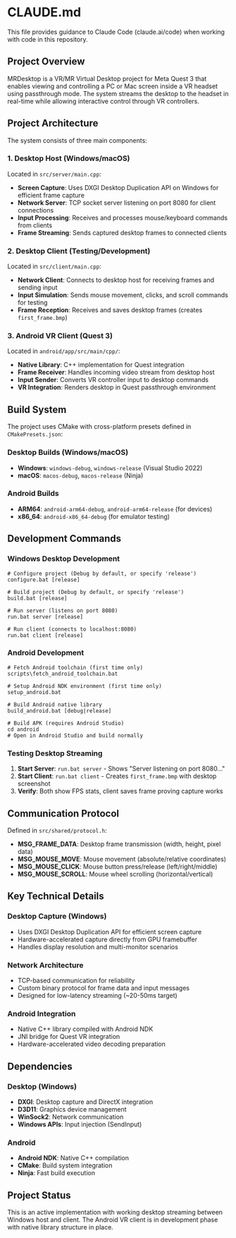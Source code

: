 # CLAUDE.md

This file provides guidance to Claude Code (claude.ai/code) when working with code in this repository.

## Project Overview

MRDesktop is a VR/MR Virtual Desktop project for Meta Quest 3 that enables viewing and controlling a PC or Mac screen inside a VR headset using passthrough mode. The system streams the desktop to the headset in real-time while allowing interactive control through VR controllers.

## Project Architecture

The system consists of three main components:

### 1. Desktop Host (Windows/macOS)
Located in `src/server/main.cpp`:
- **Screen Capture**: Uses DXGI Desktop Duplication API on Windows for efficient frame capture
- **Network Server**: TCP socket server listening on port 8080 for client connections
- **Input Processing**: Receives and processes mouse/keyboard commands from clients
- **Frame Streaming**: Sends captured desktop frames to connected clients

### 2. Desktop Client (Testing/Development)
Located in `src/client/main.cpp`:
- **Network Client**: Connects to desktop host for receiving frames and sending input
- **Input Simulation**: Sends mouse movement, clicks, and scroll commands for testing
- **Frame Reception**: Receives and saves desktop frames (creates `first_frame.bmp`)

### 3. Android VR Client (Quest 3)
Located in `android/app/src/main/cpp/`:
- **Native Library**: C++ implementation for Quest integration
- **Frame Receiver**: Handles incoming video stream from desktop host
- **Input Sender**: Converts VR controller input to desktop commands
- **VR Integration**: Renders desktop in Quest passthrough environment

## Build System

The project uses CMake with cross-platform presets defined in `CMakePresets.json`:

### Desktop Builds (Windows/macOS)
- **Windows**: `windows-debug`, `windows-release` (Visual Studio 2022)
- **macOS**: `macos-debug`, `macos-release` (Ninja)

### Android Builds
- **ARM64**: `android-arm64-debug`, `android-arm64-release` (for devices)
- **x86_64**: `android-x86_64-debug` (for emulator testing)

## Development Commands

### Windows Desktop Development
```batch
# Configure project (Debug by default, or specify 'release')
configure.bat [release]

# Build project (Debug by default, or specify 'release')
build.bat [release]

# Run server (listens on port 8080)
run.bat server [release]

# Run client (connects to localhost:8080)
run.bat client [release]
```

### Android Development
```batch
# Fetch Android toolchain (first time only)
scripts\fetch_android_toolchain.bat

# Setup Android NDK environment (first time only)
setup_android.bat

# Build Android native library
build_android.bat [debug|release]

# Build APK (requires Android Studio)
cd android
# Open in Android Studio and build normally
```

### Testing Desktop Streaming
1. **Start Server**: `run.bat server` - Shows "Server listening on port 8080..."
2. **Start Client**: `run.bat client` - Creates `first_frame.bmp` with desktop screenshot
3. **Verify**: Both show FPS stats, client saves frame proving capture works

## Communication Protocol

Defined in `src/shared/protocol.h`:
- **MSG_FRAME_DATA**: Desktop frame transmission (width, height, pixel data)
- **MSG_MOUSE_MOVE**: Mouse movement (absolute/relative coordinates)
- **MSG_MOUSE_CLICK**: Mouse button press/release (left/right/middle)
- **MSG_MOUSE_SCROLL**: Mouse wheel scrolling (horizontal/vertical)

## Key Technical Details

### Desktop Capture (Windows)
- Uses DXGI Desktop Duplication API for efficient screen capture
- Hardware-accelerated capture directly from GPU framebuffer
- Handles display resolution and multi-monitor scenarios

### Network Architecture
- TCP-based communication for reliability
- Custom binary protocol for frame data and input messages
- Designed for low-latency streaming (~20-50ms target)

### Android Integration
- Native C++ library compiled with Android NDK
- JNI bridge for Quest VR integration
- Hardware-accelerated video decoding preparation

## Dependencies

### Desktop (Windows)
- **DXGI**: Desktop capture and DirectX integration
- **D3D11**: Graphics device management
- **WinSock2**: Network communication
- **Windows APIs**: Input injection (SendInput)

### Android
- **Android NDK**: Native C++ compilation
- **CMake**: Build system integration
- **Ninja**: Fast build execution

## Project Status

This is an active implementation with working desktop streaming between Windows host and client. The Android VR client is in development phase with native library structure in place.
